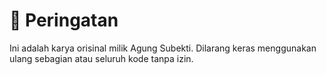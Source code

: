 # 📌 Peringatan
Ini adalah karya orisinal milik Agung Subekti. Dilarang keras menggunakan ulang sebagian atau seluruh kode tanpa izin.
